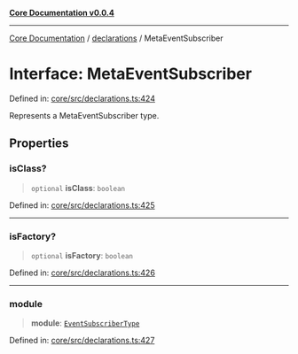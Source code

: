 [**Core Documentation v0.0.4**](../../README.md)

***

[Core Documentation](../../modules.md) / [declarations](../README.md) / MetaEventSubscriber

# Interface: MetaEventSubscriber

Defined in: [core/src/declarations.ts:424](https://github.com/stonemjs/core/blob/2adc2da4c7e3b5a9f593c198ba7e8ad639651777/src/declarations.ts#L424)

Represents a MetaEventSubscriber type.

## Properties

### isClass?

> `optional` **isClass**: `boolean`

Defined in: [core/src/declarations.ts:425](https://github.com/stonemjs/core/blob/2adc2da4c7e3b5a9f593c198ba7e8ad639651777/src/declarations.ts#L425)

***

### isFactory?

> `optional` **isFactory**: `boolean`

Defined in: [core/src/declarations.ts:426](https://github.com/stonemjs/core/blob/2adc2da4c7e3b5a9f593c198ba7e8ad639651777/src/declarations.ts#L426)

***

### module

> **module**: [`EventSubscriberType`](../type-aliases/EventSubscriberType.md)

Defined in: [core/src/declarations.ts:427](https://github.com/stonemjs/core/blob/2adc2da4c7e3b5a9f593c198ba7e8ad639651777/src/declarations.ts#L427)
